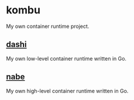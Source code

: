 # kombu

My own container runtime project.

## [dashi](/dashi)

My own low-level container runtime written in Go.

## [nabe](/nabe)

My own high-level container runtime written in Go.
